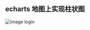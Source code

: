 ## echarts 地图上实现柱状图

![image login](https://github.com/zhangqian00/echarts-map-bar/blob/master/img/img.png)